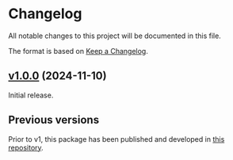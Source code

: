 # Changelog

All notable changes to this project will be documented in this file.

The format is based on [Keep a Changelog](https://keepachangelog.com/en/1.0.0/).

## [v1.0.0](https://github.com/livebook-dev/vega_lite_convert/tree/v1.0.0) (2024-11-10)

Initial release.

## Previous versions

Prior to v1, this package has been published and developed in [this repository](https://github.com/simonprev/vega_lite_convert).
